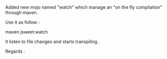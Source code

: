 Added new mojo named "watch" which manage an "on the fly compilation" through maven .

Use it as follow :

maven jsweet:watch

It listen to file changes and starts transpiling .

Regards .



